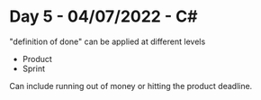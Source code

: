 # Day 5 - 04/07/2022 - C#



"definition of done" can be applied at different levels

- Product
- Sprint

Can include running out of money or hitting the product deadline.



